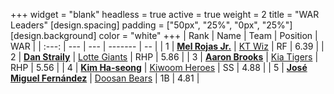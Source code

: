 +++
widget = "blank"
headless = true
active = true
weight = 2
title = "WAR Leaders"
[design.spacing]
padding = ["50px", "25%", "0px", "25%"]
[design.background]
color = "white"
+++
| Rank | Name | Team | Position | WAR |
| :---: | --- | --- | ------- | -- |
| 1 | [**Mel Rojas Jr.**](/players/11380) | [KT Wiz](/teams/KTWiz) | RF | 6.39 |
| 2 | [**Dan Straily**](/players/13648) | [Lotte Giants](/teams/LotteGiants) | RHP | 5.86 |
| 3 | [**Aaron Brooks**](/players/13760) | [Kia Tigers](/teams/KiaTigers) | RHP | 5.56 |
| 4 | [**Kim Ha-seong**](/players/5353) | [Kiwoom Heroes](/teams/KiwoomHeroes) | SS | 4.88 |
| 5 | [**José Miguel Fernández**](/players/12514) | [Doosan Bears](/teams/DoosanBears) | 1B | 4.81 |
